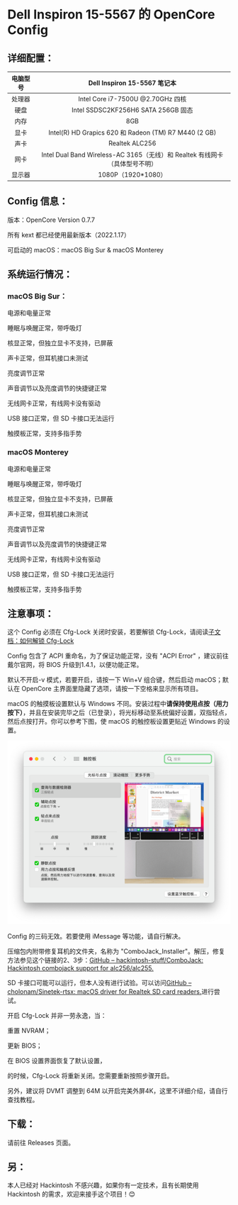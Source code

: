 # Dell Inspiron 15-5567 的 OpenCore Config
## 详细配置：
|电脑型号   |Dell Inspiron 15-5567 笔记本|
|  :----:    |  :----:                            |
|处理器|Intel Core i7-7500U @2.70GHz 四核|
|硬盘|Intel SSDSC2KF256H6 SATA 256GB 固态|
|    内存      |           8GB        |
|显卡| Intel(R) HD Grapics 620 和 Radeon (TM) R7 M440 (2 GB)|
|声卡|Realtek ALC256|
|网卡|Intel Dual Band Wireless-AC 3165（无线）和 Realtek 有线网卡（具体型号不明）|
|显示器|1080P（1920\*1080）|
## Config 信息：
版本：OpenCore Version 0.7.7

所有 kext 都已经使用最新版本（2022.1.17）

可启动的 macOS：macOS Big Sur & macOS Monterey

## 系统运行情况：
### macOS Big Sur：
电源和电量正常

睡眠与唤醒正常，带呼吸灯

核显正常，但独立显卡不支持，已屏蔽

声卡正常，但耳机接口未测试

亮度调节正常

声音调节以及亮度调节的快捷键正常

无线网卡正常，有线网卡没有驱动

USB 接口正常，但 SD 卡接口无法运行

触摸板正常，支持多指手势
### macOS Monterey
电源和电量正常

睡眠与唤醒正常，带呼吸灯

核显正常，但独立显卡不支持，已屏蔽

声卡正常，但耳机接口未测试

亮度调节正常

声音调节以及亮度调节的快捷键正常

无线网卡正常，有线网卡没有驱动

USB 接口正常，但 SD 卡接口无法运行

触摸板正常，支持多指手势
## 注意事项：
这个 Config 必须在 Cfg-Lock 关闭时安装，若要解锁 Cfg-Lock，请阅读[子文档：如何解锁 Cfg-Lock](./subdocument/Unlock_Cfg-Lock.md)

Config 包含了 ACPI 重命名，为了保证功能正常，没有 "ACPI Error" ，建议前往戴尔官网，将 BIOS 升级到1.4.1，以便功能正常。

默认不开启-v 模式，若要开启，请按一下 Win+V 组合键，然后启动 macOS；默认在 OpenCore 主界面里隐藏了选项，请按一下空格来显示所有项目。

macOS 的触摸板设置默认与 Windows 不同。安装过程中**请保持使用点按（用力按下）**，并且在安装完毕之后（已登录），将光标移动至系统偏好设置，双指轻点，然后点按打开。你可以参考下图，使 macOS 的触控板设置更贴近 Windows 的设置。

![Touchpad.png](./subdocument/image/Touchpad.png)

Config 的三码无效。若要使用 iMessage 等功能，请自行解决。

压缩包内附带修复耳机的文件夹，名称为 "ComboJack_Installer"。解压，修复方法参见这个链接的2、3步：[GitHub – hackintosh-stuff/ComboJack: Hackintosh combojack support for alc256/alc255.](https://github.com/hackintosh-stuff/ComboJack)

SD 卡接口可能可以运行，但本人没有进行试验。可以访问[GitHub – cholonam/Sinetek-rtsx: macOS driver for Realtek SD card readers.](https://github.com/cholonam/Sinetek-rtsx)进行尝试。

开启 Cfg-Lock 并非一劳永逸，当：

重置 NVRAM；

更新 BIOS；

在 BIOS 设置界面恢复了默认设置，

的时候，Cfg-Lock 将重新关闭。您需要重新按照步骤开启。

另外，建议将 DVMT 调整到 64M 以开启完美外屏4K，这里不详细介绍，请自行查找教程。
## 下载：
请前往 Releases 页面。
## 另：
本人已经对 Hackintosh 不感兴趣，如果你有一定技术，且有长期使用 Hackintosh 的需求，欢迎来接手这个项目！😊
